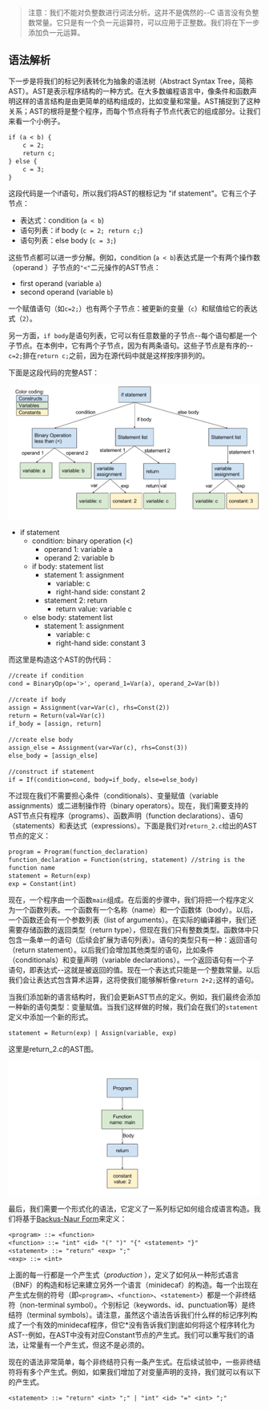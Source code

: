> 注意：我们不能对负整数进行词法分析。这并不是偶然的--C 语言没有负整数常量。它只是有一个负一元运算符，可以应用于正整数。我们将在下一步添加负一元运算。

## 语法解析

下一步是将我们的标记列表转化为抽象的语法树（Abstract  Syntax Tree，简称AST）。AST是表示程序结构的一种方式。在大多数编程语言中，像条件和函数声明这样的语言结构是由更简单的结构组成的，比如变量和常量。AST捕捉到了这种关系；AST的根将是整个程序，而每个节点将有子节点代表它的组成部分。让我们来看一个小例子。

```
if (a < b) {
    c = 2;
    return c;
} else {
    c = 3;
}
```

这段代码是一个if语句，所以我们将AST的根标记为 "if statement"。它有三个子节点：

- 表达式：condition (`a < b`)
- 语句列表：if body (`c = 2; return c;`)
- 语句列表：else body (`c = 3;`)

这些节点都可以进一步分解。例如，condition (`a < b`)表达式是一个有两个操作数（operand ）子节点的`"<"`二元操作的AST节点：

- first operand (variable `a`)
- second operand (variable `b`)

一个赋值语句（如`c=2;`）也有两个子节点：被更新的变量（`c`）和赋值给它的表达式（`2`）。

另一方面，`if body`是语句列表，它可以有任意数量的子节点--每个语句都是一个子节点。在本例中，它有两个子节点，因为有两条语句。这些子节点是有序的--`c=2;`排在`return c;`之前，因为在源代码中就是这样按序排列的。

下面是这段代码的完整AST：

![Image of diagram; text outline follows](./pics/AST.svg)

- if statement
  - condition: binary operation (<)
    - operand 1: variable a
    - operand 2: variable b
  - if body: statement list
    - statement 1: assignment
      - variable: c
      - right-hand side: constant 2
    - statement 2: return
      - return value: variable c
  - else body: statement list
    - statement 1: assignment
      - variable: c
      - right-hand side: constant 3

而这里是构造这个AST的伪代码：

```
//create if condition
cond = BinaryOp(op='>', operand_1=Var(a), operand_2=Var(b))

//create if body
assign = Assignment(var=Var(c), rhs=Const(2))
return = Return(val=Var(c))
if_body = [assign, return]

//create else body
assign_else = Assignment(var=Var(c), rhs=Const(3))
else_body = [assign_else]

//construct if statement
if = If(condition=cond, body=if_body, else=else_body)
```

不过现在我们不需要担心条件（conditionals）、变量赋值（variable assignments）或二进制操作符（binary operators）。现在，我们需要支持的AST节点只有程序（programs）、函数声明（function declarations）、语句（statements）和表达式（expressions）。下面是我们对`return_2.c`给出的AST节点的定义：

```
program = Program(function_declaration)
function_declaration = Function(string, statement) //string is the function name
statement = Return(exp)
exp = Constant(int) 
```

现在，一个程序由一个函数`main`组成。在后面的步骤中，我们将把一个程序定义为一个函数列表。一个函数有一个名称（name）和一个函数体（body）。以后，一个函数还会有一个参数列表（list of arguments）。在实际的编译器中，我们还需要存储函数的返回类型（return type），但现在我们只有整数类型。函数体中只包含一条单一的语句（后续会扩展为语句列表）。语句的类型只有一种：返回语句（return statement）。以后我们会增加其他类型的语句，比如条件（conditionals）和变量声明（variable declarations）。一个返回语句有一个子语句，即表达式--这就是被返回的值。现在一个表达式只能是一个整数常量。以后我们会让表达式包含算术运算，这将使我们能够解析像`return 2+2;`这样的语句。

当我们添加新的语言结构时，我们会更新AST节点的定义。例如，我们最终会添加一种新的语句类型：变量赋值。当我们这样做的时候，我们会在我们的`statement`定义中添加一个新的形式。

```
statement = Return(exp) | Assign(variable, exp)
```

这里是return_2.c的AST图。

![Image of diagram; text outline follows](./pics/return_2_ast.svg)

最后，我们需要一个形式化的语法，它定义了一系列标记如何组合成语言构造。我们将基于[Backus-Naur Form](https://en.wikipedia.org/wiki/Backus-Naur_form-Naur_form)来定义：

```
<program> ::= <function>
<function> ::= "int" <id> "(" ")" "{" <statement> "}"
<statement> ::= "return" <exp> ";"
<exp> ::= <int>
```

上面的每一行都是一个产生式（*production* ），定义了如何从一种形式语言（BNF）的构造和标记来建立另外一个语言（minidecaf）的构造。每一个出现在产生式左侧的符号（即`<program>`、`<function>`、`<statement>`）都是一个非终结符（non-terminal symbol）。个别标记（keywords、id、punctuation等）是终结符（terminal symbols）。请注意，虽然这个语法告诉我们什么样的标记序列构成了一个有效的minidecaf程序，但它*没有告诉我们到底如何将这个程序转化为AST--例如，在AST中没有对应Constant节点的产生式。我们可以重写我们的语法，让常量有一个产生式，但这不是必须的。

现在的语法非常简单，每个非终结符只有一条产生式。在后续试验中，一些非终结符将有多个产生式。例如，如果我们增加了对变量声明的支持，我们就可以有以下的产生式。

```
<statement> ::= "return" <int> ";" | "int" <id> "=" <int> ";"
```
